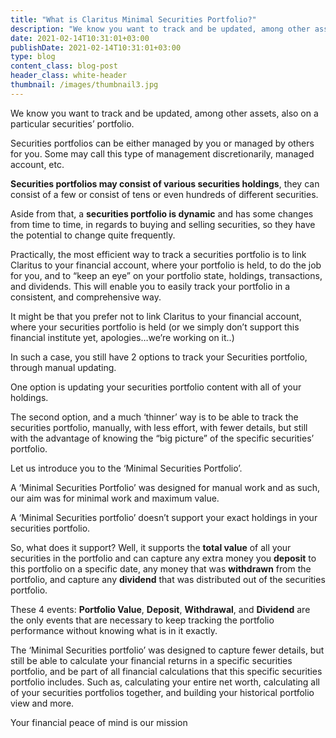```yaml
---
title: "What is Claritus Minimal Securities Portfolio?"
description: "We know you want to track and be updated, among other assets, also on a particular securities’ portfolio."
date: 2021-02-14T10:31:01+03:00
publishDate: 2021-02-14T10:31:01+03:00
type: blog
content_class: blog-post
header_class: white-header
thumbnail: /images/thumbnail3.jpg
---
```


We know you want to track and be updated, among other assets, also on a particular securities’ portfolio.

Securities portfolios can be either managed by you or managed by others for you. Some may call this type of management discretionarily, managed account, etc.

**Securities portfolios may consist of various securities holdings**, they can consist of a few or consist of tens or even hundreds of different securities.

Aside from that, a **securities portfolio is dynamic** and has some changes from time to time, in regards to buying and selling securities, so they have the potential to change quite frequently.

Practically, the most efficient way to track a securities portfolio is to link Claritus to your financial account, where your portfolio is held, to do the job for you, and to “keep an eye” on your portfolio state, holdings, transactions, and dividends. This will enable you to easily track your portfolio in a consistent, and comprehensive way.

It might be that you prefer not to link Claritus to your financial account, where your securities portfolio is held (or we simply don’t support this financial institute yet, apologies…we’re working on it..)

In such a case, you still have 2 options to track your Securities portfolio, through manual updating.

One option is updating your securities portfolio content with all of your holdings.

The second option, and a much ‘thinner’ way is to be able to track the securities portfolio, manually, with less effort, with fewer details, but still with the advantage of knowing the “big picture” of the specific securities’ portfolio.

Let us introduce you to the ‘Minimal Securities Portfolio’.

A ‘Minimal Securities Portfolio’ was designed for manual work and as such, our aim was for minimal work and maximum value.

A ‘Minimal Securities portfolio’ doesn’t support your exact holdings in your securities portfolio.

So, what does it support? Well, it supports the **total value** of all your securities in the portfolio and can capture any extra money you **deposit** to this portfolio on a specific date, any money that was **withdrawn** from the portfolio, and capture any **dividend** that was distributed out of the securities portfolio.

These 4 events: **Portfolio Value**, **Deposit**, **Withdrawal**, and **Dividend** are the only events that are necessary to keep tracking the portfolio performance without knowing what is in it exactly.


The  ‘Minimal Securities portfolio’ was designed to capture fewer details, but still be able to calculate your financial returns in a  specific securities portfolio, and be part of all financial calculations that this specific securities portfolio includes.  Such as, calculating your entire net worth, calculating all of your securities portfolios together, and building your historical portfolio view and more.


Your financial peace of mind is our mission


